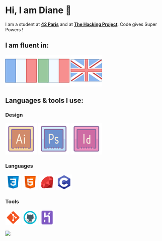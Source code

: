 # Hi, I am Diane 👋

I am a student at [**42 Paris**](https://www.42.fr/) and at [**The Hacking Project**](https://www.thehackingproject.org/).
Code gives Super Powers !

## I am fluent in:
<img src="https://github.com/dediane/dediane/blob/main/Cuteicons/icons8-france-100.png?raw=true">
<img src="https://github.com/dediane/dediane/blob/main/Cuteicons/icons8-italie-100.png?raw=true">
<img src="https://github.com/dediane/dediane/blob/main/Cuteicons/icons8-grande-bretagne-100.png?raw=true">

## Languages & tools I use:

### Design
<p><img src="https://github.com/dediane/dediane/blob/main/Cuteicons/icons8-adobe-illustrator-100.png?raw=true">
<img src="https://github.com/dediane/dediane/blob/main/Cuteicons/icons8-adobe-photoshop-100.png?raw=true">
<img src="https://github.com/dediane/dediane/blob/main/Cuteicons/icons8-adobe-indesign-100.png?raw=true"></p>  

### Languages
<p><img src="https://github.com/dediane/dediane/blob/main/Favorites/icons8-css3-50.png">
<img src="https://github.com/dediane/dediane/blob/main/Favorites/icons8-html-5-50.png">
<img src="https://github.com/dediane/dediane/blob/main/Favorites/icons8-ruby-programming-language-50.png">
<img src="https://github.com/dediane/dediane/blob/main/Favorites/icons8-c-programming-50.png"></p>

### Tools 
<p><img src="https://github.com/dediane/dediane/blob/main/Favorites/icons8-git-50.png">
<img src="https://github.com/dediane/dediane/blob/main/Favorites/icons8-github-50.png">
<img src="https://github.com/dediane/dediane/blob/main/Favorites/icons8-heroku-50.png"></p>    


[![](https://github.com/saadeghi/saadeghi/blob/master/dino.gif)](#)


